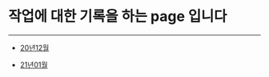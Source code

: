 # 작업에 대한 기록을 하는 page 입니다
<hr/>

* [20년12월](https://github.com/camel-man-ims/work-history/blob/master/20%EB%85%8412%EC%9B%94/20-12.md)

* [21년01월](https://github.com/camel-man-ims/work-history/blob/master/21%EB%85%84/1%EC%9B%94/1%EC%9B%94.md)
